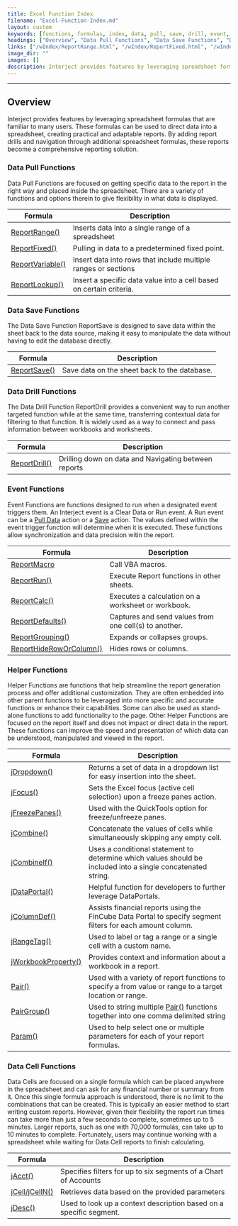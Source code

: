 ```yaml
---
title: Excel Function Index
filename: "Excel-Function-Index.md"
layout: custom
keywords: [functions, formulas, index, data, pull, save, drill, event, helper, data cell]
headings: ["Overview", "Data Pull Functions", "Data Save Functions", "Data Drill Functions", "Event Functions", "Helper Functions", "Data Cell Functions"]
links: ["/wIndex/ReportRange.html", "/wIndex/ReportFixed.html", "/wIndex/ReportVariable.html", "/wIndex/ReportLookup.html", "/wIndex/ReportSave.html", "/wIndex/ReportDrill.html", "/wGetStarted/INTERJECT-Ribbon-Menu-Items.html#pull-data", "/wGetStarted/INTERJECT-Ribbon-Menu-Items.html#save-data", "/wIndex/ReportMacro.html", "/wIndex/ReportRun.html", "/wIndex/ReportCalc.html", "/wIndex/ReportDefaults.html", "/wIndex/ReportGrouping.html", "/wIndex/ReportHideRowOrColumn.html", "/wIndex/jDropdown.html", "/wIndex/jFocus.html", "/wIndex/jFreezePanes.html", "/wIndex/jCombine.html", "/wIndex/jCombine_IF.html", "/wIndex/jDataPortal.html", "/wIndex/jColumnDef.html", "/wIndex/jRangeTag.html", "/wIndex/jWorkbookProperty.html", "/wIndex/Pair.html", "/wIndex/PairGroup.html", "Pair.html", "/wIndex/Param.html", "/wIndex/jAcct.html", "/wIndex/jCell.html", "/wIndex/jDesc.html"]
image_dir: ""
images: []
description: Interject provides features by leveraging spreadsheet formulas that are familiar to many users. These formulas can be used to direct data into a spreadsheet, creating practical and adaptable reports. By adding report drills and navigation through additional spreadsheet formulas, these reports become a comprehensive reporting solution.
---
```

* * *

## Overview

Interject provides features by leveraging spreadsheet formulas that are familiar to many users. These formulas can be used to direct data into a spreadsheet, creating practical and adaptable reports. By adding report drills and navigation through additional spreadsheet formulas, these reports become a comprehensive reporting solution.

### Data Pull Functions

Data Pull Functions are focused on getting specific data to the report in the right way and placed inside the spreadsheet. There are a variety of functions and options therein to give flexibility in what data is displayed.

| Formula | Description |
|---------|---------|
| [ReportRange()](/wIndex/ReportRange.html) | Inserts data into a single range of a spreadsheet |
| [ReportFixed()](/wIndex/ReportFixed.html) | Pulling in data to a predetermined fixed point. |
| [ReportVariable()](/wIndex/ReportVariable.html) | Insert data into rows that include multiple ranges or sections |
| [ReportLookup()](/wIndex/ReportLookup.html) | Insert a specific data value into a cell based on certain criteria. |

### Data Save Functions

The Data Save Function ReportSave is designed to save data within the sheet back to the data source, making it easy to manipulate the data without having to edit the database directly.

| Formula | Description |
|---------|---------|
| [ReportSave()](/wIndex/ReportSave.html) | Save data on the sheet back to the database. |

### Data Drill Functions

The Data Drill Function ReportDrill provides a convenient way to run another targeted function while at the same time, transferring contextual data for filtering to that function. It is widely used as a way to connect and pass information between workbooks and worksheets.

| Formula | Description |
|---------|---------|
| [ReportDrill()](/wIndex/ReportDrill.html) | Drilling down on data and Navigating between reports |

### Event Functions

Event Functions are functions designed to run when a designated event triggers them. An Interject event is a Clear Data or Run event. A Run event can be a [Pull Data](/wGetStarted/INTERJECT-Ribbon-Menu-Items.html#pull-data) action or a [Save](/wGetStarted/INTERJECT-Ribbon-Menu-Items.html#save-data) action. The values defined within the event trigger function will determine when it is executed. These functions allow synchronization and data precision witin the report.

| Formula | Description |
|--------|------------|
| [ReportMacro](/wIndex/ReportMacro.html) | Call VBA macros. |
| [ReportRun()](/wIndex/ReportRun.html) | Execute Report functions in other sheets. |
| [ReportCalc()](/wIndex/ReportCalc.html) | Executes a calculation on a worksheet or workbook. |
| [ReportDefaults()](/wIndex/ReportDefaults.html) | Captures and send values from one cell(s) to another. |
| [ReportGrouping()](/wIndex/ReportGrouping.html) | Expands or collapses groups. |
| [ReportHideRowOrColumn()](/wIndex/ReportHideRowOrColumn.html) | Hides rows or columns. |

### Helper Functions

Helper Functions are functions that help streamline the report generation process and offer additional customization. They are often embedded into other parent functions to be leveraged into more specific and accurate functions or enhance their capabilities. Some can also be used as stand-alone functions to add functionality to the page. Other Helper Functions are focused on the report itself and does not impact or direct data in the report. These functions can improve the speed and presentation of which data can be understood, manipulated and viewed in the report.

| Formula | Description |
|-------|----------|
| [jDropdown()](/wIndex/jDropdown.html) | Returns a set of data in a dropdown list for easy insertion into the sheet. |
| [jFocus()](/wIndex/jFocus.html) | Sets the Excel focus (active cell selection) upon a freeze panes action. |
| [jFreezePanes()](/wIndex/jFreezePanes.html) | Used with the QuickTools option for freeze/unfreeze panes. |
| [jCombine()](/wIndex/jCombine.html) | Concatenate the values of cells while simultaneously skipping any empty cell. |
| [jCombineIf()](/wIndex/jCombine_IF.html) | Uses a conditional statement to determine which values should be included into a single concatenated string. |
| [jDataPortal()](/wIndex/jDataPortal.html) | Helpful function for developers to further leverage DataPortals. |
| [jColumnDef()](/wIndex/jColumnDef.html) | Assists financial reports using the FinCube Data Portal to specify segment filters for each amount column. |
| [jRangeTag()](/wIndex/jRangeTag.html) | Used to label or tag a range or a single cell with a custom name. |
| [jWorkbookProperty()](/wIndex/jWorkbookProperty.html) | Provides context and information about a workbook in a report. |
| [Pair()](/wIndex/Pair.html) | Used with a variety of report functions to specify a from value or range to a target location or range. |
| [PairGroup()](/wIndex/PairGroup.html) | Used to string multiple [Pair()](Pair.html) functions together into one comma delimited string |
| [Param()](/wIndex/Param.html) | Used to help select one or multiple parameters for each of your report formulas. |

### Data Cell Functions

Data Cells are focused on a single formula which can be placed anywhere in the spreadsheet and can ask for any financial number or summary from it. Once this single formula approach is understood, there is no limit to the combinations that can be created. This is typically an easier method to start writing custom reports. However, given their flexibility the report run times can take more than just a few seconds to complete, sometimes up to 5 minutes. Larger reports, such as one with 70,000 formulas, can take up to 10 minutes to complete. Fortunately, users may continue working with a spreadsheet while waiting for Data Cell reports to finish calculating.

| Formula | Description |
|------|------- |
| [jAcct()](/wIndex/jAcct.html) | Specifies filters for up to six segments of a Chart of Accounts |
| [jCell/jCellN()](/wIndex/jCell.html) | Retrieves data based on the provided parameters |
| [jDesc()](/wIndex/jDesc.html) | Used to look up a context description based on a specific segment. |
